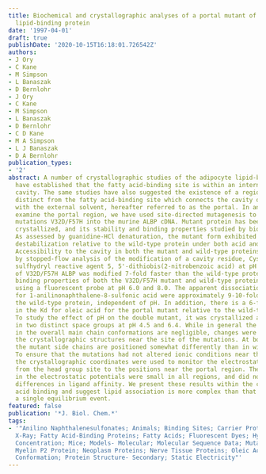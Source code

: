 ```yaml
---
title: Biochemical and crystallographic analyses of a portal mutant of the adipocyte
  lipid-binding protein
date: '1997-04-01'
draft: true
publishDate: '2020-10-15T16:18:01.726542Z'
authors:
- J Ory
- C Kane
- M Simpson
- L Banaszak
- D Bernlohr
- J Ory
- C Kane
- M Simpson
- L Banaszak
- D Bernlohr
- C D Kane
- M A Simpson
- L J Banaszak
- D A Bernlohr
publication_types:
- '2'
abstract: A number of crystallographic studies of the adipocyte lipid-binding protein
  have established that the fatty acid-binding site is within an internalized water-filled
  cavity. The same studies have also suggested the existence of a region physically
  distinct from the fatty acid-binding site which connects the cavity of the protein
  with the external solvent, hereafter referred to as the portal. In an effort to
  examine the portal region, we have used site-directed mutagenesis to introduce the
  mutations V32D/F57H into the murine ALBP cDNA. Mutant protein has been isolated,
  crystallized, and its stability and binding properties studied by biochemical methods.
  As assessed by guanidine-HCl denaturation, the mutant form exhibited a slight overall
  destabilization relative to the wild-type protein under both acid and alkaline conditions.
  Accessibility to the cavity in both the mutant and wild-type proteins was observed
  by stopped-flow analysis of the modification of a cavity residue, Cys117, by the
  sulfhydryl reactive agent 5, 5'-dithiobis(2-nitrobenzoic acid) at pH 8.5. Cys117
  of V32D/F57H ALBP was modified 7-fold faster than the wild-type protein. The ligand
  binding properties of both the V32D/F57H mutant and wild-type proteins were analyzed
  using a fluorescent probe at pH 6.0 and 8.0. The apparent dissociation constants
  for 1-anilinonaphthalene-8-sulfonic acid were approximately 9-10-fold greater than
  the wild-type protein, independent of pH. In addition, there is a 6-fold increase
  in the Kd for oleic acid for the portal mutant relative to the wild-type at pH 8.0.
  To study the effect of pH on the double mutant, it was crystallized and analyzed
  in two distinct space groups at pH 4.5 and 6.4. While in general the differences
  in the overall main chain conformations are negligible, changes were observed in
  the crystallographic structures near the site of the mutations. At both pH values,
  the mutant side chains are positioned somewhat differently than in wild-type protein.
  To ensure that the mutations had not altered ionic conditions near the binding site,
  the crystallographic coordinates were used to monitor the electrostatic potentials
  from the head group site to the positions near the portal region. The differences
  in the electrostatic potentials were small in all regions, and did not explain the
  differences in ligand affinity. We present these results within the context of fatty
  acid binding and suggest lipid association is more complex than that described within
  a single equilibrium event.
featured: false
publication: '*J. Biol. Chem.*'
tags:
- '"Anilino Naphthalenesulfonates; Animals; Binding Sites; Carrier Proteins; Crystallography-
  X-Ray; Fatty Acid-Binding Proteins; Fatty Acids; Fluorescent Dyes; Hydrogen-Ion
  Concentration; Mice; Models- Molecular; Molecular Sequence Data; Mutagenesis- Site-Directed;
  Myelin P2 Protein; Neoplasm Proteins; Nerve Tissue Proteins; Oleic Acid; Protein
  Conformation; Protein Structure- Secondary; Static Electricity"'
---
```


